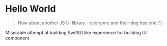 # Hello World
> How about another JS UI library - everyone and their dog has one :')

Miserable attempt at building SwiftUI like experience for building UI component

